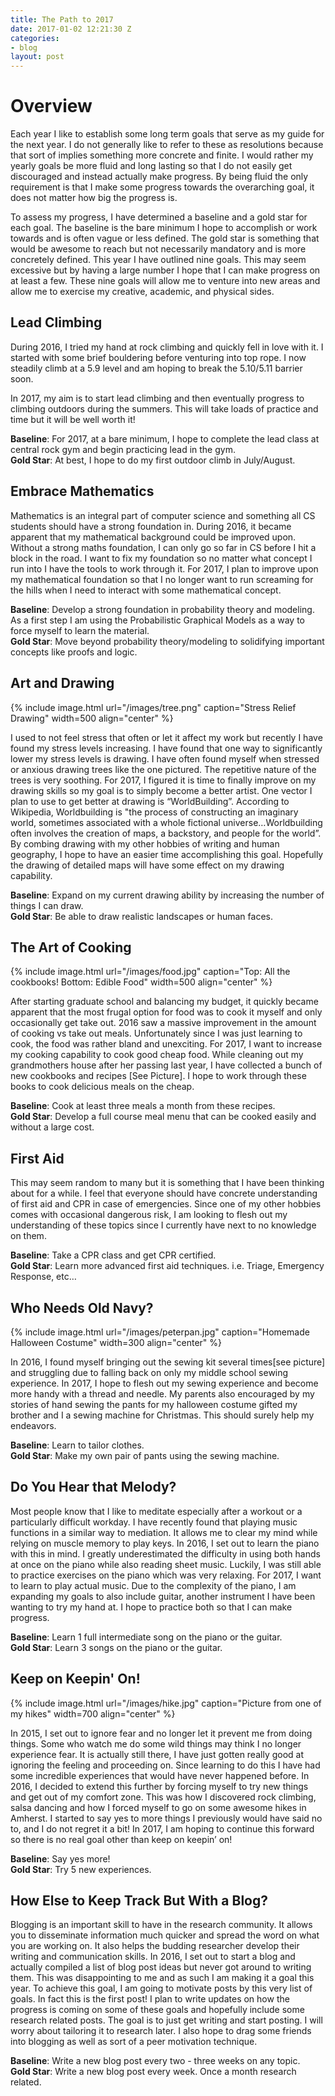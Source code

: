 ```yaml
---
title: The Path to 2017
date: 2017-01-02 12:21:30 Z
categories:
- blog
layout: post
---
```


# Overview

Each year I like to establish some long term goals that serve as my guide for the next year. I do not generally like to refer to these as resolutions because that sort of implies something more concrete and finite. I would rather my yearly goals be more fluid and long lasting so that I do not easily get discouraged and instead actually make progress. By being fluid the only requirement is that I make some progress towards the overarching goal, it does not matter how big the progress is. 

To assess my progress, I have determined a baseline and a gold star for each goal. The baseline is the bare minimum I hope to accomplish or work towards and is often vague or less defined. The gold star is something that would be awesome to reach but not necessarily mandatory and is more concretely defined. 
This year I have outlined nine goals. This may seem excessive but by having a large number I hope that I can make progress on at least a few. These nine goals will allow me to venture into new areas and allow me to exercise my creative, academic, and physical sides. 

## Lead Climbing
During 2016, I tried my hand at rock climbing and quickly fell in love with it. I started with some brief bouldering before venturing into top rope. I now steadily climb at a 5.9 level and am hoping to break the 5.10/5.11 barrier soon. 

In 2017, my aim is to start lead climbing and then eventually progress to climbing outdoors during the summers. This will take loads of practice and time but it will be well worth it!  

**Baseline**: For 2017, at a bare minimum, I hope to complete the lead class at central rock gym and begin practicing lead in the gym.  
**Gold Star**: At best, I hope to do my first outdoor climb in July/August.  

## Embrace Mathematics
Mathematics is an integral part of computer science and something all CS students should have a strong foundation in.  During 2016, it became apparent that my mathematical background could be improved upon. Without a strong maths foundation, I can only go so far in CS before I hit a block in the road. I want to fix my foundation so no matter what concept I run into I have the tools to work through it. 
For 2017, I plan to improve upon my mathematical foundation so that I no longer want to run screaming for the hills when I need to interact with some mathematical concept.  

**Baseline**: Develop a strong foundation in probability theory and modeling. As a first step I am using the Probabilistic Graphical Models as a way to force myself to learn the material.  
**Gold Star**: Move beyond probability theory/modeling to solidifying important concepts like proofs and logic.  

## Art and Drawing

{% include image.html url="/images/tree.png" caption="Stress Relief Drawing" width=500 align="center" %}

I used to not feel stress that often or let it affect my work but recently I have found my stress levels increasing. I have found that one way to significantly lower my stress levels is drawing. I have often found myself when stressed or anxious drawing trees like the one pictured. The repetitive nature of the trees is very soothing. For 2017, I figured it is time to finally improve on my drawing skills so my goal is to simply become a better artist. One vector I plan to use to get better at drawing is “WorldBuilding”. According to Wikipedia, Worldbuilding is "the process of constructing an imaginary world, sometimes associated with a whole fictional universe…Worldbuilding often involves the creation of maps, a backstory, and people for the world”. By combing drawing with my other hobbies of writing and human geography, I hope to have an easier time accomplishing this goal. Hopefully the drawing of detailed maps will have some effect on my drawing capability.  

**Baseline**: Expand on my current drawing ability by increasing the number of things I can draw.  
**Gold Star**: Be able to draw realistic landscapes or human faces.  

## The Art of Cooking

{% include image.html url="/images/food.jpg" caption="Top: All the cookbooks! Bottom: Edible Food" width=500 align="center" %}

After starting graduate school and balancing my budget, it quickly became apparent that the most frugal option for food was to cook it myself and only occasionally get take out. 2016 saw a massive improvement in the amount of cooking vs take out meals. Unfortunately since I was just learning to cook, the food was rather bland and unexciting. For 2017, I want to increase my cooking capability to cook good cheap food. While cleaning out my grandmothers house after her passing last year, I have collected a bunch of new cookbooks and recipes [See Picture]. I hope to work through these books to cook delicious meals on the cheap.   

**Baseline**: Cook at least three meals a month from these recipes.  
**Gold Star**: Develop a full course meal menu that can be cooked easily and without a large cost.  

## First Aid
This may seem random to many but it is something that I have been thinking about for a while. I feel that everyone should have concrete understanding of first aid and CPR in case of emergencies. Since one of my other hobbies comes with occasional dangerous risk, I am looking to flesh out my understanding of these topics since I currently have next to no knowledge on them.  

**Baseline**: Take a CPR class and get CPR certified.  
**Gold Star**: Learn more advanced first aid techniques. i.e. Triage, Emergency Response, etc…  

## Who Needs Old Navy?

{% include image.html url="/images/peterpan.jpg" caption="Homemade Halloween Costume" width=300 align="center" %}

In 2016, I found myself bringing out the sewing kit several times[see picture] and struggling due to falling back on only my middle school sewing experience. In 2017, I hope to flesh out my sewing experience and become more handy with a thread and needle. My parents also encouraged by my stories of hand sewing the pants for my halloween costume gifted my brother and I a sewing machine for Christmas. This should surely help my endeavors.  

**Baseline**: Learn to tailor clothes.  
**Gold Star**: Make my own pair of pants using the sewing machine.  


## Do You Hear that Melody?
Most people know that I like to meditate especially after a workout or a particularly difficult workday. I have recently found that playing music functions in a similar way to mediation. It allows me to clear my mind while relying on muscle memory to play keys. In 2016, I set out to learn the piano with this in mind.  I greatly underestimated the difficulty in using both hands at once on the piano while also reading sheet music. Luckily, I was still able to practice exercises on the piano which was very relaxing. For 2017, I want to learn to play actual music. Due to the complexity of the piano, I am expanding my goals to also include guitar, another instrument I have been wanting to try my hand at. I hope to practice both so that I can make progress.  

**Baseline**: Learn 1 full intermediate song on the piano or the guitar.  
**Gold Star**: Learn 3 songs on the piano or the guitar.  

## Keep on Keepin' On!

{% include image.html url="/images/hike.jpg" caption="Picture from one of my hikes" width=700 align="center" %}

In 2015, I set out to ignore fear and no longer let it prevent me from doing things. Some who watch me do some wild things may think I no longer experience fear. It is actually still there, I have just gotten really good at ignoring the feeling and proceeding on. Since learning to do this I have had some incredible experiences that would have never happened before. In 2016, I decided to extend this further by forcing myself to try new things and get out of my comfort zone. This was how I discovered rock climbing, salsa dancing and how I forced myself to go on some awesome hikes in Amherst. I started to say yes to more things I previously would have said no to, and I do not regret it a bit! In 2017, I am hoping to continue this forward so there is no real goal other than keep on keepin’ on!  

**Baseline**: Say yes more!  
**Gold Star**: Try 5 new experiences.  


## How Else to Keep Track But With a Blog?
Blogging is an important skill to have in the research community. It allows you to disseminate information much quicker and spread the word on what you are working on. It also helps the budding researcher develop their writing and communication skills. In 2016, I set out to start a blog and actually compiled a list of blog post ideas but never got around to writing them. This was disappointing to me and as such I am making it a goal this year. To achieve this goal, I am going to motivate posts by this very list of goals. In fact this is the first post! I plan to write updates on how the progress is coming on some of these goals and hopefully include some research related posts. The goal is to just get writing and start posting. I will worry about tailoring it to research later. I also hope to drag some friends into blogging as well as sort of a peer motivation technique.   

**Baseline**: Write a new blog post every two - three weeks on any topic.  
**Gold Star**: Write a new blog post every week. Once a month research related.  
